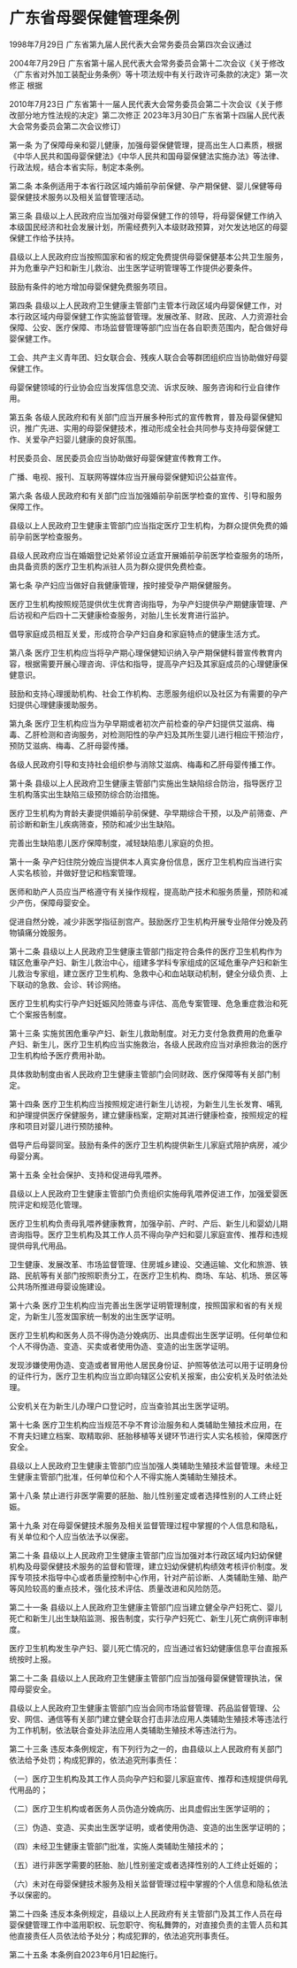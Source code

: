 # 广东省母婴保健管理条例

1998年7月29日 广东省第九届人民代表大会常务委员会第四次会议通过

2004年7月29日 广东省第十届人民代表大会常务委员会第十二次会议《关于修改〈广东省对外加工装配业务条例〉等十项法规中有关行政许可条款的决定》第一次修正  根据

2010年7月23日 广东省第十一届人民代表大会常务委员会第二十次会议《关于修改部分地方性法规的决定》第二次修正  2023年3月30日广东省第十四届人民代表大会常务委员会第二次会议修订）

<!-- INFO END -->

第一条 为了保障母亲和婴儿健康，加强母婴保健管理，提高出生人口素质，根据《中华人民共和国母婴保健法》《中华人民共和国母婴保健法实施办法》等法律、行政法规，结合本省实际，制定本条例。

第二条 本条例适用于本省行政区域内婚前孕前保健、孕产期保健、婴儿保健等母婴保健技术服务以及相关监督管理活动。

第三条 县级以上人民政府应当加强对母婴保健工作的领导，将母婴保健工作纳入本级国民经济和社会发展计划，所需经费列入本级财政预算，对欠发达地区的母婴保健工作给予扶持。

县级以上人民政府应当按照国家和省的规定免费提供母婴保健基本公共卫生服务，并为危重孕产妇和新生儿救治、出生医学证明管理等工作提供必要条件。

鼓励有条件的地方增加母婴保健免费服务项目。

第四条 县级以上人民政府卫生健康主管部门主管本行政区域内母婴保健工作，对本行政区域内母婴保健工作实施监督管理。发展改革、财政、民政、人力资源社会保障、公安、医疗保障、市场监督管理等部门应当在各自职责范围内，配合做好母婴保健工作。

工会、共产主义青年团、妇女联合会、残疾人联合会等群团组织应当协助做好母婴保健工作。

母婴保健领域的行业协会应当发挥信息交流、诉求反映、服务咨询和行业自律作用。

第五条 各级人民政府和有关部门应当开展多种形式的宣传教育，普及母婴保健知识，推广先进、实用的母婴保健技术，推动形成全社会共同参与支持母婴保健工作、关爱孕产妇婴儿健康的良好氛围。

村民委员会、居民委员会应当协助做好母婴保健宣传教育工作。

广播、电视、报刊、互联网等媒体应当开展母婴保健知识公益宣传。

第六条 各级人民政府和有关部门应当加强婚前孕前医学检查的宣传、引导和服务保障工作。

县级以上人民政府卫生健康主管部门应当指定医疗卫生机构，为群众提供免费的婚前孕前医学检查服务。

县级人民政府应当在婚姻登记处紧邻设立适宜开展婚前孕前医学检查服务的场所，由具备资质的医疗卫生机构派驻人员为群众提供免费检查。

第七条 孕产妇应当做好自我健康管理，按时接受孕产期保健服务。

医疗卫生机构按照规范提供优生优育咨询指导，为孕产妇提供孕产期健康管理、产后访视和产后四十二天健康检查服务，对胎儿生长发育进行监护。

倡导家庭成员相互关爱，形成符合孕产妇自身和家庭特点的健康生活方式。

第八条 医疗卫生机构应当将孕产期心理保健知识纳入孕产期保健科普宣传教育内容，根据需要开展心理咨询、评估和指导，提高孕产妇及其家庭成员的心理健康保健意识。

鼓励和支持心理援助机构、社会工作机构、志愿服务组织以及社区为有需要的孕产妇提供心理健康援助服务。

第九条 医疗卫生机构应当为孕早期或者初次产前检查的孕产妇提供艾滋病、梅毒、乙肝检测和咨询服务，对检测阳性的孕产妇及其所生婴儿进行相应干预治疗，预防艾滋病、梅毒、乙肝母婴传播。

各级人民政府引导和支持社会组织参与消除艾滋病、梅毒和乙肝母婴传播工作。

第十条 县级以上人民政府卫生健康主管部门实施出生缺陷综合防治，指导医疗卫生机构落实出生缺陷三级预防综合防治措施。

医疗卫生机构为育龄夫妻提供婚前孕前保健、孕早期综合干预，以及产前筛查、产前诊断和新生儿疾病筛查，预防和减少出生缺陷。

完善出生缺陷患儿医疗保障制度，减轻缺陷患儿家庭的负担。

第十一条 孕产妇住院分娩应当提供本人真实身份信息，医疗卫生机构应当进行实人实名核验，并做好登记和档案管理。

医师和助产人员应当严格遵守有关操作规程，提高助产技术和服务质量，预防和减少产伤，保障母婴安全。

促进自然分娩，减少非医学指征剖宫产。鼓励医疗卫生机构开展专业陪伴分娩及药物镇痛分娩服务。

第十二条 县级以上人民政府卫生健康主管部门指定符合条件的医疗卫生机构作为辖区危重孕产妇、新生儿救治中心，组建多学科专家组成的区域危重孕产妇和新生儿救治专家组，建立医疗卫生机构、急救中心和血站联动机制，健全分级负责、上下联动的急救、会诊、转诊网络。

医疗卫生机构实行孕产妇妊娠风险筛查与评估、高危专案管理、危急重症救治和死亡个案报告制度。

第十三条 实施贫困危重孕产妇、新生儿救助制度。对无力支付急救费用的危重孕产妇、新生儿，医疗卫生机构应当实施救治，各级人民政府应当对承担救治的医疗卫生机构给予医疗费用补助。

具体救助制度由省人民政府卫生健康主管部门会同财政、医疗保障等有关部门制定。

第十四条 医疗卫生机构应当按照规定进行新生儿访视，为新生儿生长发育、哺乳和护理提供医疗保健服务，建立健康档案，定期对其进行健康检查，按照规定的程序和项目对婴儿进行预防接种。

倡导产后母婴同室。鼓励有条件的医疗卫生机构提供新生儿家庭式陪护病房，减少母婴分离。

第十五条 全社会保护、支持和促进母乳喂养。

县级以上人民政府卫生健康主管部门负责组织实施母乳喂养促进工作，加强爱婴医院评定和规范化管理。

医疗卫生机构负责母乳喂养健康教育，加强孕前、产时、产后、新生儿和婴幼儿期咨询指导。医疗卫生机构及其工作人员不得向孕产妇和婴儿家庭宣传、推荐和违规提供母乳代用品。

卫生健康、发展改革、市场监督管理、住房城乡建设、交通运输、文化和旅游、铁路、民航等有关部门按照职责分工，在医疗卫生机构、商场、车站、机场、景区等公共场所推进母婴设施建设。

第十六条 医疗卫生机构应当完善出生医学证明管理制度，按照国家和省的有关规定，为新生儿签发国家统一制发的出生医学证明。

医疗卫生机构和医务人员不得伪造分娩病历、出具虚假出生医学证明。任何单位和个人不得伪造、变造、买卖或者使用伪造、变造的出生医学证明。

发现涉嫌使用伪造、变造或者冒用他人居民身份证、护照等依法可以用于证明身份的证件行为，医疗卫生机构应当立即向辖区公安机关报案，由公安机关及时依法处理。

公安机关在为新生儿办理户口登记时，应当查验其出生医学证明。

第十七条 医疗卫生机构应当规范不孕不育诊治服务和人类辅助生殖技术应用，在不育夫妇建立档案、取精取卵、胚胎移植等关键环节进行实人实名核验，保障医疗安全。

县级以上人民政府卫生健康主管部门应当加强人类辅助生殖技术监督管理。未经卫生健康主管部门批准，任何单位和个人不得实施人类辅助生殖技术。

第十八条 禁止进行非医学需要的胚胎、胎儿性别鉴定或者选择性别的人工终止妊娠。

第十九条 对在母婴保健技术服务及相关监督管理过程中掌握的个人信息和隐私，有关单位和个人应当依法予以保密。

第二十条 县级以上人民政府卫生健康主管部门应当加强对本行政区域内妇幼保健机构及母婴保健技术服务的监督和管理，建立妇幼保健机构绩效考核评价制度。发挥专项技术指导中心或者质量控制中心作用，针对产前诊断、人类辅助生殖、助产等风险较高的重点技术，强化技术评估、质量改进和风险防范。

第二十一条 县级以上人民政府卫生健康主管部门应当建立健全孕产妇死亡、婴儿死亡和新生儿出生缺陷监测、报告制度，实行孕产妇死亡、新生儿死亡病例评审制度。

医疗卫生机构发生孕产妇、婴儿死亡情况的，应当通过省妇幼健康信息平台直报系统按时上报。

第二十二条 县级以上人民政府卫生健康主管部门应当加强母婴保健管理执法，保障母婴安全。

县级以上人民政府卫生健康主管部门应当会同市场监督管理、药品监督管理、公安、网信、通信等有关部门建立健全联合打击非法应用人类辅助生殖技术等违法行为工作机制，依法联合查处非法应用人类辅助生殖技术等违法行为。

第二十三条 违反本条例规定，有下列行为之一的，由县级以上人民政府有关部门依法给予处罚；构成犯罪的，依法追究刑事责任：

（一）医疗卫生机构及其工作人员向孕产妇和婴儿家庭宣传、推荐和违规提供母乳代用品的；

（二）医疗卫生机构或者医务人员伪造分娩病历、出具虚假出生医学证明的；

（三）伪造、变造、买卖出生医学证明，或者使用伪造、变造的出生医学证明的；

（四）未经卫生健康主管部门批准，实施人类辅助生殖技术的；

（五）进行非医学需要的胚胎、胎儿性别鉴定或者选择性别的人工终止妊娠的；

（六）未对在母婴保健技术服务及相关监督管理过程中掌握的个人信息和隐私依法予以保密的。

第二十四条 违反本条例规定，县级以上人民政府有关主管部门及其工作人员在母婴保健管理工作中滥用职权、玩忽职守、徇私舞弊的，对直接负责的主管人员和其他直接责任人员依法给予处分；构成犯罪的，依法追究刑事责任。

第二十五条 本条例自2023年6月1日起施行。

